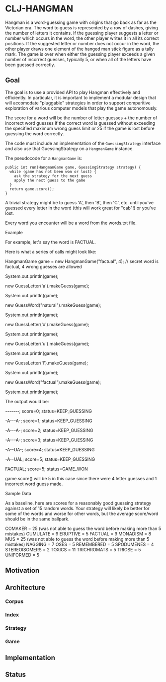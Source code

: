# CLJ-HANGMAN

Hangman is a word-guessing game with origins that go back as far as
the Victorian era.  The word to guess is represented by a row of
dashes, giving the number of letters it contains. If the guessing
player suggests a letter or number which occurs in the word, the other
player writes it in all its correct positions. If the suggested letter
or number does not occur in the word, the other player draws one
element of the hanged man stick figure as a tally mark. The game is
over when either the guessing player exceeds a given number of
incorrect guesses, typically 5, or when all of the letters have been
guessed correctly.

## Goal


The goal is to use a provided API to play Hangman effectively and
efficiently. In particular, it is important to implement a modular
design that will accomodate "pluggable" strategies in order to support
comparitive exploration of various computer models that play the game
autonomously. 

The score for a word will be the number of letter guesses + the
number of incorrect word guesses if the correct word is guessed
without exceeding the specified maximum wrong guess limit *or*
25 if the game is lost before guessing the word correctly.

The code must include an implementation of the ```GuessingStrategy```
interface and also use that GuessingStrategy on a ```HangmanGame```
instance.

The pseudocode for a ```HangmanGame``` is:


    public int run(HangmanGame game, GuessingStrategy strategy) {
      while (game has not been won or lost) {
        ask the strategy for the next guess
        apply the next guess to the game
      }
      return game.score();
    }

A trivial strategy might be to guess 'A', then 'B', then 'C',
etc. until you've guessed every letter in the word (this will work
great for "cab"!) or you've lost.

Every word you encounter will be a word from the words.txt file.

Example

For example, let's say the word is FACTUAL.

Here is what a series of calls might look like:



HangmanGame game = new HangmanGame("factual", 4); // secret word is
factual, 4 wrong guesses are allowed


System.out.println(game);


new GuessLetter('a').makeGuess(game);


System.out.println(game);


new GuessWord("natural").makeGuess(game);


System.out.println(game);


new GuessLetter('x').makeGuess(game);


System.out.println(game);


new GuessLetter('u').makeGuess(game);


System.out.println(game);


new GuessLetter('l').makeGuess(game);


System.out.println(game);


new GuessWord("factual").makeGuess(game);


System.out.println(game);

The output would be:



-------; score=0; status=KEEP_GUESSING


-A---A-; score=1; status=KEEP_GUESSING


-A---A-; score=2; status=KEEP_GUESSING


-A---A-; score=3; status=KEEP_GUESSING


-A--UA-; score=4; status=KEEP_GUESSING


-A--UAL; score=5; status=KEEP_GUESSING


FACTUAL; score=5; status=GAME_WON

game.score() will be 5 in this case since there were 4 letter guesses
and 1 incorrect word guess made.

Sample Data

As a baseline, here are scores for a reasonably good guessing strategy
against a set of 15 random words. Your strategy will likely be better
for some of the words and worse for other words, but the average
score/word should be in the same ballpark.

COMAKER = 25 (was not able to guess the word before making more than 5 mistakes)
CUMULATE = 9
ERUPTIVE = 5
FACTUAL = 9
MONADISM = 8
MUS = 25 (was not able to guess the word before making more than 5 mistakes)
NAGGING = 7
OSES = 5
REMEMBERED = 5
SPODUMENES = 4
STEREOISOMERS = 2
TOXICS = 11
TRICHROMATS = 5
TRIOSE = 5
UNIFORMED = 5



## Motivation

## Architecture

### Corpus

### Index

### Strategy

### Game

## Implementation

## Status
